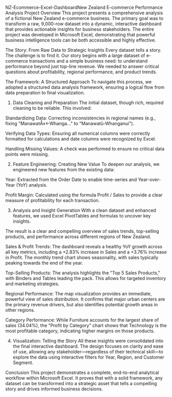 NZ-Ecommerce-Excel-DashboardNew Zealand E-commerce Performance Analysis
Project Overview
This project presents a comprehensive analysis of a fictional New Zealand e-commerce business. The primary goal was to transform a raw, 9,000-row dataset into a dynamic, interactive dashboard that provides actionable insights for business stakeholders. The entire project was developed in Microsoft Excel, demonstrating that powerful business intelligence tools can be both accessible and highly effective.

The Story: From Raw Data to Strategic Insights
Every dataset tells a story. The challenge is to find it. Our story begins with a large dataset of e-commerce transactions and a simple business need: to understand performance beyond just top-line revenue. We needed to answer critical questions about profitability, regional performance, and product trends.

The Framework: A Structured Approach
To navigate this process, we adopted a structured data analysis framework, ensuring a logical flow from data preparation to final visualization.

1. Data Cleaning and Preparation
The initial dataset, though rich, required cleaning to be reliable. This involved:

Standardizing Data: Correcting inconsistencies in regional names (e.g., fixing "ManawatÅ«<-Whanga..." to "Manawatū-Whanganui").

Verifying Data Types: Ensuring all numerical columns were correctly formatted for calculations and date columns were recognized by Excel.

Handling Missing Values: A check was performed to ensure no critical data points were missing.

2. Feature Engineering: Creating New Value
To deepen our analysis, we engineered new features from the existing data:

Year: Extracted from the Order Date to enable time-series and Year-over-Year (YoY) analysis.

Profit Margin: Calculated using the formula Profit / Sales to provide a clear measure of profitability for each transaction.

3. Analysis and Insight Generation
With a clean dataset and enhanced features, we used Excel PivotTables and formulas to uncover key insights.

The result is a clear and compelling overview of sales trends, top-selling products, and performance across different regions of New Zealand.

Sales & Profit Trends: The dashboard reveals a healthy YoY growth across all key metrics, including a +2.83% increase in Sales and a +3.76% increase in Profit. The monthly trend chart shows seasonality, with sales typically peaking towards the end of the year.

Top-Selling Products: The analysis highlights the "Top 5 Sales Products," with Binders and Tables leading the pack. This allows for targeted inventory and marketing strategies.

Regional Performance: The map visualization provides an immediate, powerful view of sales distribution. It confirms that major urban centers are the primary revenue drivers, but also identifies potential growth areas in other regions.

Category Performance: While Furniture accounts for the largest share of sales (34.04%), the "Profit by Category" chart shows that Technology is the most profitable category, indicating higher margins on those products.

4. Visualization: Telling the Story
All these insights were consolidated into the final interactive dashboard. The design focuses on clarity and ease of use, allowing any stakeholder—regardless of their technical skill—to explore the data using interactive filters for Year, Region, and Customer Segment.

Conclusion
This project demonstrates a complete, end-to-end analytical workflow within Microsoft Excel. It proves that with a solid framework, any dataset can be transformed into a strategic asset that tells a compelling story and drives informed business decisions.
